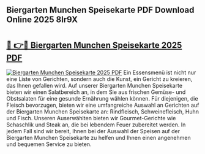 ## Biergarten Munchen Speisekarte PDF Download Online 2025 8lr9X

# <h2><a href="http://gc5fvgr.nevu.top/?p=Biergarten+Munchen+Speisekarte">🔗 👉🔴 Biergarten Munchen Speisekarte 2025 PDF</a></h2>

[![Biergarten Munchen Speisekarte 2025 PDF](https://i.imgur.com/dBaPXMq.png)](http://gc5fvgr.nevu.top/?p=Biergarten+Munchen+Speisekarte)
Ein Essensmenü ist nicht nur eine Liste von Gerichten, sondern auch die Kunst, ein Gericht zu kreieren, das Ihnen gefallen wird. Auf unserer Biergarten Munchen Speisekarte bieten wir einen Salatbereich an, in dem Sie aus frischen Gemüse- und Obstsalaten für eine gesunde Ernährung wählen können. Für diejenigen, die Fleisch bevorzugen, bieten wir eine umfangreiche Auswahl an Gerichten auf der Biergarten Munchen Speisekarte an: Rindfleisch, Schweinefleisch, Huhn und Fisch. Unseren Auserwählten bieten wir Gourmet-Gerichte wie Schaschlik und Steak an, die bei lebendem Feuer zubereitet werden. In jedem Fall sind wir bereit, Ihnen bei der Auswahl der Speisen auf der Biergarten Munchen Speisekarte zu helfen und Ihnen einen angenehmen und bequemen Service zu bieten.
